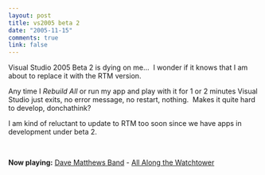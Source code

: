 ```yaml
--- 
layout: post
title: vs2005 beta 2
date: "2005-11-15"
comments: true
link: false
---
```

<p>Visual Studio 2005 Beta 2 is dying on me&hellip;&nbsp; I wonder if it knows that I am about to replace it with the RTM version.</p><p>Any time I <em>Rebuild All</em> or run my app and play with it for 1 or 2 minutes Visual Studio just exits, no error message, no restart, nothing.&nbsp; Makes it quite hard to develop, donchathink?</p><p>I am kind of reluctant to update to RTM too soon since we have apps in development under beta 2.</p><p>&nbsp;</p><p><strong>Now playing:</strong> <a href="http://phobos.apple.com/WebObjects/MZSearch.woa/wa/advancedSearchResults?artistTerm=Dave Matthews Band">Dave Matthews Band</a> - <a href="http://phobos.apple.com/WebObjects/MZSearch.woa/wa/advancedSearchResults?songTerm=All Along the Watchtower&amp;artistTerm=Dave Matthews Band">All Along the Watchtower</a></p>
